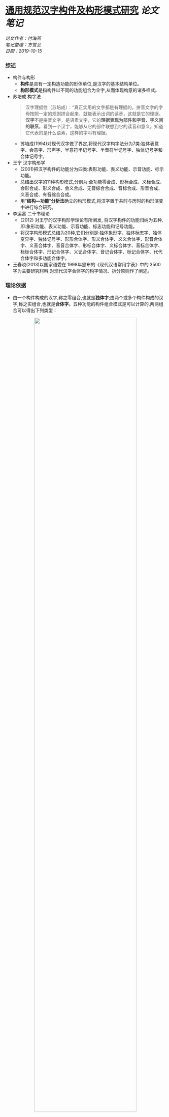 
# [通用规范汉字构件及构形模式研究](https://kns.cnki.net/KCMS/detail/detail.aspx?dbcode=CMFD&dbname=CMFD201602&filename=1016113684.nh&v=MDUwMTkxRnJDVVJMT2VaK2RxRkNuaFVyM0pWRjI2R0xLNUhkZkVxNUViUElSOGVYMUx1eFlTN0RoMVQzcVRyV00=)   *论文笔记*
*论文作者：付海燕*  
*笔记整理：方雪至*  
*日期：2019-10-15*  
### 综述

- 构件与构形
    - **构件**是具有一定构造功能的形体单位,是汉字的基本结构单位。
    - **构形模式**是指构件以不同的功能组合为全字,从而体现构意的诸多样式。  
- 苏培成 构字法
    > 汉字理据性（苏培成）：“真正实用的文字都是有理据的。拼音文字的字母按照一定的规则拼合起来，就能表示出词的读音，这就是它的理据。**汉字**不是拼音文字，是语素文字，它的**理据表现为部件和字音、字义间的联系**。看到一个汉字，能够从它的部件联想到它的读音和意义。知道它代表的是什么语素，这样的字叫有理据。
    - 苏培成(1994)对现代汉字做了界定,将现代汉字构字法分为7类:独体表意字、会意字、形声字、半意符半记号字、半音符半记号字、独体记号字和合体记号字。
- 王宁 汉字构形学
    - (2001)把汉字构件的功能分为四类:表形功能、表义功能、示音功能、标示功能。
    - 总结出汉字的11种构形模式,分别为:全功能零合成、形标合成、义标合成、会形合成、形义合成、会义合成、无音综合合成、音标合成、形音合成、义音合成、有音综合合成。
    - 用“**结构—功能**”**分析法**确立的构形模式,将汉字置于共时与历时的构形演变中进行综合研究。
- 李运富 二十书理论
    - (2012) 对王宁的汉字构形学理论有所阐发, 将汉字构件的功能归纳为五种,即:象形功能、表义功能、示音功能、标志功能和记号功能。
    - 将汉字构形模式总结为20种,它们分别是:独体象形字、独体标志字、独体变异字、独体记号字、形形合体字、形义合体字、义义合体字、形音合体字、义音合体字、音音合体字、形标合体字、义标合体字、音标合体字、标标合体字、形记合体字、义记合体字、音记合体字、标记合体字、代代合体字和多功能合体字。
- 王春晓(2013)以国家语委在 1998年颁布的《现代汉语常用字表》中的 3500 字为主要研究材料,对现代汉字合体字的构字情况、拆分原则作了阐述。
### 理论依据
- 由一个构件构成的汉字,称之零组合,也就是**独体字**;由两个或多个构件构成的汉字,称之实组合,也就是**合体字**。五种功能的构件组合模式是可以计算的,两两组合可以得出下列类型：

<center>
<img src="/public_note_picture/汉字二十书.png" width=80%/>
</center>

## 构件拆分及构形模式判定原则例述
### 构件拆分原则
- 独体字
    - 一个构件构成的（人、一），只需判别其构件功能，不再作拆分。
- 合体字
    - 两个或两个以上构件构成的
        - 对通用规范汉字合体字构件的拆分,只拆分出一级构件,也就是**直接构件**,因为直接构件是组成全字的结构单位,与全字的关系最为密切。“漠” ,按照构件功能拆分为“氵”和“莫” , “氵”是表义构件, “莫”是示音构件，无需再作拆分。
        - 按字理拆分
        - 丧失理据的字按照形体拆分为**记号构件**，记号构件、没有造字功能,只有构形和别词功能。
        - 因构字造成一个构件两部分相分离的，拆分时保留构件原形。
### 构件功能判定
- 判定依据
    - 王宁《通用规范汉字字典》所记录的汉字读音和意义为依据。
    - 《现代汉语词典》（第六版） 和《汉语大字典》的注音和释义。
- 功能分类
    - 象形构件  
        - 通用规范汉字与物体原形的基本轮廓和主要特征相匹配，纹路和线条相对应的，就认定为象形构件,如“口”“田”“伞”等。
            > 笔画变异较大，无法与古文字或客观实体一一对应的字形，不视为象形构件，如“鱼”“牛”“手”等。
    - 表义构件  
        - 某个构件独立成字时的意义与它所参构字的某一义项相关，判定其为表义构件。
            > 表义构件表示的往往是一个**义类**，表义构件与全字可能是范围、种属、材 料、工具等关系，而不是直接表示汉字的意义。
    - 示音构件
        - 某个构件独立成字时的读音与它所参构字的读音相同或相近，该构件即为示音构件。
            > 以宽式的标准来判定示音构件，主要看构件的**声母或者韵母是否相同**，而韵母主要看**韵腹是否相同**，韵头和韵尾可以不同。 所有音素**以拼音字母为准**，不以严格的国际音标做要求。
    - 标志构件
        - 李运富认为：“标志是人为规定用来代表某种客观事物或表示某种意图的符号。”
        - 标志功能包括三种：指示功能、象征功能和区别功能。
        - 标志构件一般不能单独成字，而是附着在其他构件上起标示作用。
    - 记号构件
        - 由于语音和语义的发展演变，通用规范汉字构件的音或义与所参构字的**音或义丧失任何联系**的，可以称这个构件为记号构件。
- 特殊情况的处理原则
    - 音义系统性原则
        - 有些汉字经过演变之后，从表面上看，构件与参构字的音义没有联系，但联系其他一些含有共同构件的现代汉字时，仍然可以解释构件与所参构字的音义关系。
            > “组”“阻”“租”“诅”“俎”等，可发现“且”所参构字的韵母均为u或ü，非常有规律。这些带有“且”构件的字，韵母相同或者相近、读音相近。因此，从整个汉字系统来看，“且”构件仍具有示音功能，这些字中的构件“且”为示音构件。
        - 在考察系统性时，具有相同构件的音同音近或意义相关的汉字必须达到两个或两个以上，才判定此构件具有示 音或表义功能。
    - 省形与省声字的处理
        - 为了追求字形的整齐匀称和书写便利，某些形声字省去表义构件或示音构件形体的一部分，即为**省形、省声**。对于两个和两个以上相同省形或省声的构件，仍可以把它看作表义构件或示音构件。
    - 多音字的处理
        - 判定多音字的构形模式时，选择与示音构件读音最相近的那一个归类。
### 构形模式判定
- 构件功能相互组合所形成的类型，就是汉字的构形模式。因此，只要判定出组成汉字的各个直接构件的功能类型，就能准确得出该字的构型模式。
## 通用规范汉字构件研究
### 各级字表构件概况
|字表等级|构件总数|不重复构件数|  
|:----:|:----:|:----:|  
|一级|6718|1293|
|二级|5996|1254|
|三级|3224|921|

### 各级字表构件类型比较
- 各级字表内构件类型比较
    - 各级字表中，构件类型各自占比：
        - 示音构件>记号构件>表义构件>象形构件、标志构件
- 各级字表间构件类型比较
 

|    |象形构件|表义构件|示音构件|标志构件|记号构件| 
|----|----|----|----|----|----|  
|一级字表|0.48%|15.12%|48.22%|0.59%|35.58%| 
|二级字表|0.13%|14.03%|65.14%|0.06%|20.63%|
|三级字表| 0%  |13.88%|70.69%| 0%  |15.43%|
<img src="/public_note_picture/各级字表内构件比例柱状图.png" width=80%/>
>- 随着汉字使用频率的递减，象形构件、表义构件、标志构件和记号构件在各级字表中所占比例逐渐减少，示音构件在各字表中所占比例逐渐增大。
>- **表义构件**构字能力最强，表义构件用较少数量的构件组构了较多的汉字； 示音构件数量多，构字数也较多；**记号构件**数量多但构字数较少，低效构件较多，构件使用效率低；**象形构件**和**标志构件**则很少参构其他汉字。
## 通用规范汉字构形模式研究
### 各级字表构形模式比较

<img src="/public_note_picture/各级字表及总表构形模式.png" width="90%" />

<center>
<img src="/public_note_picture/各级汉字构型模式饼状图.png" width="80%"  align="center"/>
</center>

- 分析
    - 用字频率与构形模式之间具有互动关系，现代汉字使用频率越高，记号化的趋向越强， 反之，则义音化的趋势更强。
    - 在通用规范汉字中，独体字不仅所占比例很小，而且理据性也很小。合体字是通用规范汉字的主体。
- 构型模式分布差异的原因
    - 《字表》是依据字的使用度分级的,因此,必然会由于用字频度的差异造成构形模式分布差异。
        >- 一级字表字形简单,笔画较少,常常是由一些象形字、指事字、会意字简化而来,往往失去表义性。
        >- 三级字表多为生僻字, 汉字在发展过程中,构造新字往往是利用原有的汉字构件进行组合,多半遵循义音合成的模式去创造新字。
    - 独体字很难满足记录汉语的需要,在通用规范汉字中所占比例低,理据性也很小。**义音合体字**利用已有汉字的音和义组合成新字,既符合造字的经济性原则,又符合易用性原则,表义构件和示音构件组合，是汉字最能产的造字方式。

## 通用规范汉字系统的构形特征
- 构件表义性较强
- 示音构件数量较多
- 记号构件比重较大
## 存在问题
- 历时层面的研究涉及较少
